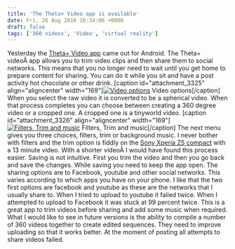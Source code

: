 ```yaml
---
title: 'The Theta+ Video app is available'
date: Fri, 26 Aug 2016 16:34:06 +0000
draft: false
tags: ['360 videos', 'Video', 'virtual reality']
---
```


Yesterday the [Theta+ Video app](https://play.google.com/store/apps/details?id=com.thetaplusvideo) came out for Android. The Theta+ videoÂ app allows you to trim video clips and then share them to social networks. This means that you no longer need to wait until you get home to prepare content for sharing. You can do it while you sit and have a post activity hot chocolate or other drink. \[caption id="attachment\_3325" align="aligncenter" width="169"\][![Video options](http://www.main-vision.com/richard/blog/wp-content/uploads/2016/08/Screenshot_20160826-170327-169x300.png)](http://www.main-vision.com/richard/blog/wp-content/uploads/2016/08/Screenshot_20160826-170327.png) Video options\[/caption\] When you select the raw video it is converted to be a spherical video. When that process completes you can choose between creating a 360 degree video or a cropped one. A cropped one is a tinyworld video. \[caption id="attachment\_3326" align="aligncenter" width="169"\][![Filters, Trim and music](http://www.main-vision.com/richard/blog/wp-content/uploads/2016/08/Screenshot_20160826-170450-169x300.png)](http://www.main-vision.com/richard/blog/wp-content/uploads/2016/08/Screenshot_20160826-170450.png) Filters, Trim and music\[/caption\] The next menu gives you three choices, filters, trim or background music. I never bother with filters and the trim option is fiddly on the [Sony Xperia Z5 compact](https://www.amazon.com/gp/product/B016IMGPSY/ref=as_li_tl?ie=UTF8&camp=1789&creative=9325&creativeASIN=B016IMGPSY&linkCode=as2&tag=mainvision-20&linkId=775735fa4b72033e6d58998327fce54b) with a 13 minute video. With a shorter videoÂ I would have found this process easier. Saving is not intuitive. First you trim the video and then you go back and save the changes. While saving you need to keep the app open. The sharing options are to Facebook, youtube and other social networks. This varies according to which apps you have on your phone. I like that the two first options are facebook and youtube as these are the networks that I usually share to. When I tried to upload to youtube it failed twice. When I attempted to upload to Facebook it was stuck at 99 percent twice. This is a great app to trim videos before sharing and add some music when required. What I would like to see in future versions is the ability to compile a number of 360 videos together to create edited sequences. They need to improve uploading so that it works better. At the moment of posting all attempts to share videos failed.